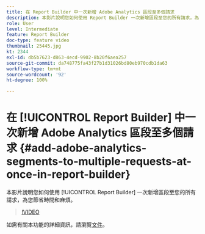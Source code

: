```yaml
---
title: 在 Report Builder 中一次新增 Adobe Analytics 區段至多個請求
description: 本影片說明您如何使用 Report Builder 一次新增區段至您的所有請求，為您節省時間和麻煩。
role: User
level: Intermediate
feature: Report Builder
doc-type: feature video
thumbnail: 25445.jpg
kt: 2344
exl-id: db5b7623-d863-4ecd-9902-8b20f6aea257
source-git-commit: da748775fa43f27b1d31026bd80eb970cdb1da63
workflow-type: tm+mt
source-wordcount: '92'
ht-degree: 100%

---
```


# 在 [!UICONTROL Report Builder] 中一次新增 Adobe Analytics 區段至多個請求 {#add-adobe-analytics-segments-to-multiple-requests-at-once-in-report-builder}

本影片說明您如何使用 [!UICONTROL Report Builder] 一次新增區段至您的所有請求，為您節省時間和麻煩。

>[!VIDEO](https://video.tv.adobe.com/v/25445/?quality=12)

如需有關本功能的詳細資訊，請瀏覽[文件](https://experienceleague.adobe.com/docs/analytics/analyze/report-builder/home.html?lang=zh-Hant)。
